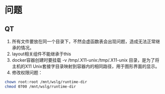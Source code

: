 # 问题
## QT
1. 所有文件要放在同一个目录下，不然会虚函数表会出现问题，造成无法正常继承的情况。
2. layout相关组件不能继承于this
3. docker容器创建时要挂载 -v /tmp/.X11-unix:/tmp/.X11-unix 目录，是为了将主机的X11 Unix套接字目录映射到容器内的相同路径，用于图形界面的显示。
4. 修改权限问题：
```bash
chown root:root /mnt/wslg/runtime-dir
chmod 0700 /mnt/wslg/runtime-dir
```